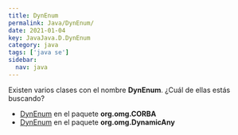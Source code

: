 ```yaml
---
title: DynEnum
permalink: Java/DynEnum/
date: 2021-01-04
key: JavaJava.D.DynEnum
category: java
tags: ['java se']
sidebar: 
  nav: java
---
```


Existen varios clases con el nombre **DynEnum**. ¿Cuál de ellas estás buscando?
<ul>
<li><a href="/Java/DynEnum-org-omg-CORBA/">DynEnum</a> en el paquete <strong>org.omg.CORBA</strong></li>
<li><a href="/Java/DynEnum-org-omg-DynamicAny/">DynEnum</a> en el paquete <strong>org.omg.DynamicAny</strong></li>
<ul>

